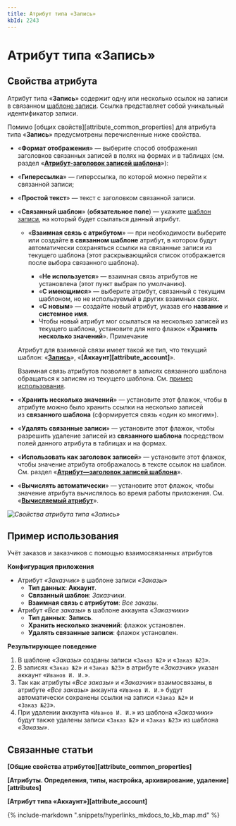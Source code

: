 ```yaml
---
title: Атрибут типа «Запись»
kbId: 2243
---
```


# Атрибут типа «Запись»

## Свойства атрибута

Атрибут типа «**Запись**» содержит одну или несколько ссылок на записи в связанном [шаблоне записи](../template_types/record_templates.html). Ссылка представляет собой уникальный идентификатор записи.

Помимо [общих свойств][attribute_common_properties] для атрибута типа «**Запись**» предусмотрены перечисленные ниже свойства.

- «**Формат отображения**» — выберите способ отображения заголовков связанных записей в полях на формах и в таблицах (см. раздел «**[Атрибут-заголовок записей шаблона](displayed_attribute.html)**»):
- «**Гиперссылка**» — гиперссылка, по которой можно перейти к связанной записи;
- «**Простой текст**» — текст с заголовком связанной записи.
- «**Связанный шаблон**» (**обязательное поле**) — укажите [шаблон записи](../template_types/record_templates.html), на который будет ссылаться данный атрибут.

    - «**Взаимная связь с атрибутом**» — при необходимости выберите или создайте **в связанном шаблоне** атрибут, в котором будут автоматически сохраняться ссылки на связанные записи из текущего шаблона (этот раскрывающийся список отображается после выбора связанного шаблона).
    
    
        - «**Не используется**» — взаимная связь атрибутов не установлена (этот пункт выбран по умолчанию).
        - «**С имеющимся**» — выберите атрибут, связанный с текущим шаблоном, но не используемый в других взаимных связях.
        - «**С новым**» — создайте новый атрибут, указав его **название** и **системное имя**.
        - Чтобы новый атрибут мог ссылаться на несколько записей из текущего шаблона, установите для него флажок «**Хранить несколько значений**».
    Примечание
    
    
    Атрибут для взаимной связи имеет такой же тип, что текущий шаблон: «**[Запись](attribute_record.html)**», «**[Аккаунт][attribute_account]**».
    
    
    Взаимная связь атрибутов позволяет в записях связанного шаблона обращаться к записям из текущего шаблона. См. [пример использования](#пример-использования).
- «**Хранить несколько значений**» — установите этот флажок, чтобы в атрибуте можно было хранить ссылки на несколько записей из **связанного шаблона** (сформируется связь «один ко многим»).
- «**Удалять связанные записи**» — установите этот флажок, чтобы разрешить удаление записей из **связанного шаблона** посредством полей данного атрибута в таблицах и на формах.
- «**Использовать как заголовок записей**» — установите этот флажок, чтобы значение атрибута отображалось в тексте ссылок на шаблон. См. раздел «**[Атрибут—заголовок записей шаблона](displayed_attribute.html)**».
- «**Вычислять автоматически**» — установите этот флажок, чтобы значение атрибута вычислялось во время работы приложения. См. «**[Вычисляемый атрибут](calculated_attribute.html)**».

_![Свойства атрибута типа «Запись»](https://kb.comindware.ru/assets/attribute_record_properties.png)_

## Пример использования

Учёт заказов и заказчиков с помощью взаимосвязанных атрибутов

**Конфигурация приложения**

- Атрибут *«Заказчик»* в шаблоне записи *«Заказы»*
    - **Тип данных**: **Аккаунт**.
    - **Связанный шаблон**: *Заказчики*.
    - **Взаимная связь с атрибутом**: *Все заказы*.
- Атрибут *«Все заказы»* в шаблоне аккаунта *«Заказчики»*
    - **Тип данных**: **Запись**.
    - **Хранить несколько значений**: флажок установлен.
    - **Удалять связанные записи**: флажок установлен.

**Результирующее поведение**

1. В шаблоне *«Заказы»* созданы записи «`Заказ №2`» и «`Заказ №23`».
2. В записях «`Заказ №2`» и «`Заказ №23`» в атрибуте *«Заказчик»* указан аккаунт «`Иванов И. И.`».
3. Так как атрибуты *«Все заказы»* и *«Заказчик»* взаимосвязаны, в атрибуте *«Все заказы»* аккаунта «`Иванов И. И.`» будут автоматически сохранены ссылки на записи «`Заказ №2`» и «`Заказ №23`».
4. При удалении аккаунта «`Иванов И. И.`» из шаблона *«Заказчики»* будут также удалены записи «`Заказ №2`» и «`Заказ №23`» из шаблона *«Заказы»*.

## Связанные статьи

**[Общие свойства атрибутов][attribute_common_properties]**

**[Атрибуты. Определения, типы, настройка, архивирование, удаление][attributes]**

**[Атрибут типа «Аккаунт»][attribute_account]**

{% include-markdown ".snippets/hyperlinks_mkdocs_to_kb_map.md" %}
